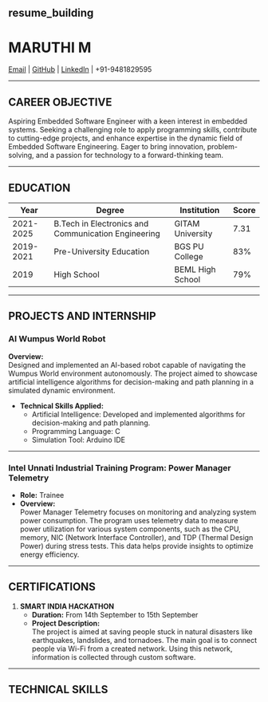 ## resume_building
# MARUTHI M  
[Email](mailto:maruthi17m@gmail.com) | [GitHub](https://github.com/maruthim17) | [LinkedIn](https://www.linkedin.com/in/maruthi-m-b79352278/) | +91-9481829595  

---

## CAREER OBJECTIVE  
Aspiring Embedded Software Engineer with a keen interest in embedded systems. Seeking a challenging role to apply programming skills, contribute to cutting-edge projects, and enhance expertise in the dynamic field of Embedded Software Engineering. Eager to bring innovation, problem-solving, and a passion for technology to a forward-thinking team.  

---

## EDUCATION  
| Year        | Degree                                      | Institution              | Score |
|-------------|--------------------------------------------|--------------------------|-------|
| 2021-2025   | B.Tech in Electronics and Communication Engineering | GITAM University        | 7.31  |
| 2019-2021   | Pre-University Education                   | BGS PU College           | 83%   |
| 2019        | High School                                | BEML High School         | 79%   |  

---

## PROJECTS AND INTERNSHIP  

### AI Wumpus World Robot  
**Overview:**  
Designed and implemented an AI-based robot capable of navigating the Wumpus World environment autonomously. The project aimed to showcase artificial intelligence algorithms for decision-making and path planning in a simulated dynamic environment.  

- **Technical Skills Applied:**  
  - Artificial Intelligence: Developed and implemented algorithms for decision-making and path planning.  
  - Programming Language: C  
  - Simulation Tool: Arduino IDE  

---

### Intel Unnati Industrial Training Program: Power Manager Telemetry  
- **Role:** Trainee  
- **Overview:**  
  Power Manager Telemetry focuses on monitoring and analyzing system power consumption. The program uses telemetry data to measure power utilization for various system components, such as the CPU, memory, NIC (Network Interface Controller), and TDP (Thermal Design Power) during stress tests. This data helps provide insights to optimize energy efficiency.  

---

## CERTIFICATIONS  

1. **SMART INDIA HACKATHON**  
   - **Duration:** From 14th September to 15th September  
   - **Project Description:**  
     The project is aimed at saving people stuck in natural disasters like earthquakes, landslides, and tornadoes. The main goal is to connect people via Wi-Fi from a created network. Using this network, information is collected through custom software.  

---

## TECHNICAL SKILLS

